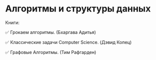# Алгоритмы и структуры данных

Книги:

:white_check_mark: Грокаем алгоритмы. (Бхаргава Адитья)

:white_check_mark: Классические задачи Computer Science. (Дэвид Копец)

:white_check_mark: Графовые Алгоритмы. (Тим Рафгарден)